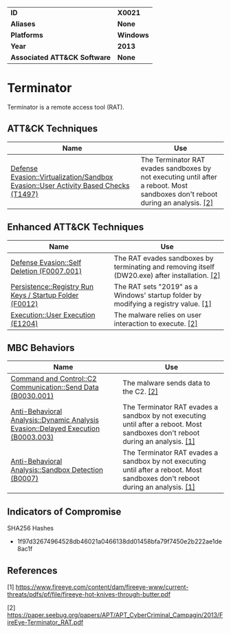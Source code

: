 
<table>
<tr>
<td><b>ID</b></td>
<td><b>X0021</b></td>
</tr>
<tr>
<td><b>Aliases</b></td>
<td><b>None</b></td>
</tr>
<tr>
<td><b>Platforms</b></td>
<td><b>Windows</b></td>
</tr>
<tr>
<td><b>Year</b></td>
<td><b>2013</b></td>
</tr>
<tr>
<td><b>Associated ATT&CK Software</b></td>
<td><b>None</b></td>
</tr>
</table>


# Terminator

Terminator is a remote access tool (RAT).

## ATT&CK Techniques

|Name|Use|
|---|---|
|[Defense Evasion::Virtualization/Sandbox Evasion::User Activity Based Checks (T1497)](https://attack.mitre.org/techniques/T1497/)|The Terminator RAT evades sandboxes by not executing until after a reboot. Most sandboxes don't reboot during an analysis. [[2]](#2)|

## Enhanced ATT&CK Techniques

|Name|Use|
|---|---|
|[Defense Evasion::Self Deletion (F0007.001)](../defense-evasion/self-deletion.md)|The RAT evades sandboxes by terminating and removing itself (DW20.exe) after installation. [[2]](#2)|
|[Persistence::Registry Run Keys / Startup Folder (F0012)](../persistence/registry-run-keys-startup-folder.md)|The RAT sets "2019" as a Windows' startup folder by modifying a registry value. [[1]](#1)|
|[Execution::User Execution (E1204)](../execution/user-execution.md)|The malware relies on user interaction to execute. [[2]](#2)|

## MBC Behaviors

|Name|Use|
|---|---|
|[Command and Control::C2 Communication::Send Data (B0030.001)](../command-and-control/c2-communication.md)|The malware sends data to the C2. [[2]](#2)|
|[Anti-Behavioral Analysis::Dynamic Analysis Evasion::Delayed Execution (B0003.003)](../anti-behavioral-analysis/dynamic-analysis-evasion.md)|The Terminator RAT evades a sandbox by not executing until after a reboot. Most sandboxes don't reboot during an analysis. [[1]](#1)|
|[Anti-Behavioral Analysis::Sandbox Detection (B0007)](../anti-behavioral-analysis/sandbox-detection.md)|The Terminator RAT evades a sandbox by not executing until after a reboot. Most sandboxes don't reboot during an analysis. [[1]](#1)|

## Indicators of Compromise

SHA256 Hashes
- 1f97d32674964528db46021a0466138dd01458bfa79f7450e2b222ae1de8ac1f

## References

<a name="1">[1]</a> https://www.fireeye.com/content/dam/fireeye-www/current-threats/pdfs/pf/file/fireeye-hot-knives-through-butter.pdf

<a name="2">[2]</a> https://paper.seebug.org/papers/APT/APT_CyberCriminal_Campagin/2013/FireEye-Terminator_RAT.pdf
